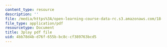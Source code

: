 ```yaml
---
content_type: resource
description: ''
file: /media/https%3A/open-learning-course-data-rc.s3.amazonaws.com/18-02sc-multivariable-calculus-fall-2010/4bb78d4bd76f655bbc8ccf389763bcd5_WwBaQCy4jfk.pdf
file_type: application/pdf
resourcetype: Document
title: 3play pdf file
uid: 4bb78d4b-d76f-655b-bc8c-cf389763bcd5
---
```

